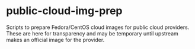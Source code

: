 public-cloud-img-prep
=====================

Scripts to prepare Fedora/CentOS cloud images for public cloud
providers. These are here for transparency and may be temporary
until upstream makes an official image for the provider. 
